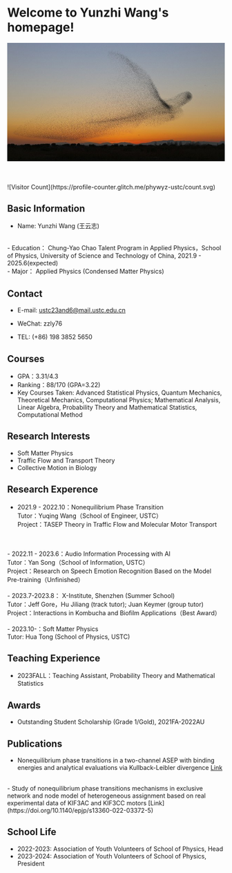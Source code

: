 # Welcome to Yunzhi Wang's homepage!
![bendi](R.jpg)

<br />
<br />
![Visitor Count](https://profile-counter.glitch.me/phywyz-ustc/count.svg)


## Basic Information
- Name: Yunzhi Wang (王云志)
<br />
- Education：  Chung-Yao Chao Talent Program in Applied Physics，School of Physics, University of Science and Technology of China, 2021.9 - 2025.6(expected)
<br />
- Major：  Applied Physics (Condensed Matter Physics)

## Contact
- E-mail:    ustc23and6@mail.ustc.edu.cn

- WeChat:    zzly76

- TEL:        (+86) 198 3852 5650

## Courses
- GPA：3.31/4.3
- Ranking：88/170 (GPA=3.22)
- Key Courses Taken: Advanced Statistical Physics, Quantum Mechanics, Theoretical Mechanics, Computational Physics; Mathematical Analysis, Linear Algebra, Probability Theory and Mathematical Statistics, Computational Method

## Research Interests
- Soft Matter Physics
- Traffic Flow and Transport Theory
- Collective Motion in Biology

## Research Experence
- 2021.9 - 2022.10：Nonequilibrium Phase Transition<br />
Tutor：Yuqing Wang（School of Engineer, USTC）<br />
Project：TASEP Theory in Traffic Flow and Molecular Motor Transport
<br />
<br />
- 2022.11 - 2023.6：Audio Information Processing with AI<br />
Tutor：Yan Song（School of Information, USTC）<br />
Project：Research on Speech Emotion Recognition Based on the Model Pre-training（Unfinished）
<br />
<br />
- 2023.7-2023.8： X-Institute, Shenzhen (Summer School)<br />
Tutor：Jeff Gore，Hu Jiliang (track tutor); Juan Keymer (group tutor)<br />
Project：Interactions in Kombucha and Biofilm Applications（Best Award）
<br />
<br />
- 2023.10-：Soft Matter Physics<br/>
Tutor: Hua Tong (School of Physics, USTC)

## Teaching Experience
- 2023FALL：Teaching Assistant, Probability Theory and Mathematical Statistics<br />

## Awards
- Outstanding Student Scholarship (Grade 1/Gold), 2021FA-2022AU

## Publications
- Nonequilibrium phase transitions in a two-channel ASEP with binding energies and analytical evaluations via Kullback-Leibler divergence
[Link](https://doi.org/10.1140/epjp/s13360-022-02708-5)
<br />
- Study of nonequilibrium phase transitions mechanisms in exclusive network and node model of heterogeneous assignment based on real experimental data of KIF3AC and KIF3CC motors
[Link](https://doi.org/10.1140/epjp/s13360-022-03372-5)

## School Life
- 2022-2023: Association of Youth Volunteers of School of Physics, Head
- 2023-2024: Association of Youth Volunteers of School of Physics, President
